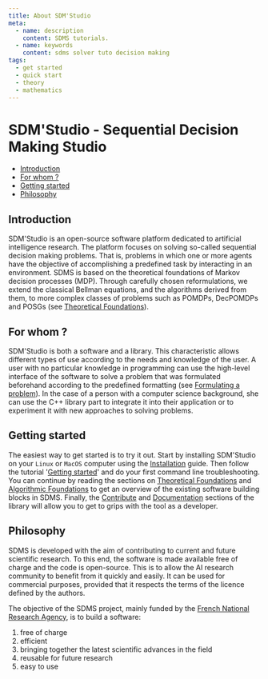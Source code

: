 ```yaml
---
title: About SDM'Studio
meta:
  - name: description
    content: SDMS tutorials.
  - name: keywords
    content: sdms solver tuto decision making 
tags:
  - get started
  - quick start
  - theory
  - mathematics
---
```


# SDM'Studio - Sequential Decision Making Studio 

  - [Introduction](#introduction)
  - [For whom ?](#for-whom)
  - [Getting started](#getting-started)
  - [Philosophy](#philosophy)
  
## Introduction

SDM'Studio is an open-source software platform dedicated to artificial intelligence research. The platform focuses on solving so-called sequential decision making problems. That is, problems in which one or more agents have the objective of accomplishing a predefined task by interacting in an environment. SDMS is based on the theoretical foundations of Markov decision processes (MDP). Through carefully chosen reformulations, we extend the classical Bellman equations, and the algorithms derived from them, to more complex classes of problems such as POMDPs, DecPOMDPs and POSGs (see [Theoretical Foundations](/tutorials/theory/)). 

## For whom ?

SDM'Studio is both a software and a library. This characteristic allows different types of use according to the needs and knowledge of the user. A user with no particular knowledge in programming can use the high-level interface of the software to solve a problem that was formulated beforehand according to the predefined formatting (see [Formulating a problem](/tutorials/quickstart.html#formulating-a-problem)). In the case of a person with a computer science background, she can use the C++ library part to integrate it into their application or to experiment it with new approaches to solving problems. 

## Getting started

The easiest way to get started is to try it out. Start by installing SDM'Studio on your `Linux` or `MacOS` computer using the [Installation](/tutorials/install.html) guide. Then follow the tutorial '[Getting started](/tutorials/quickstart.html)' and do your first command line troubleshooting. You can continue by reading the sections on [Theoretical Foundations](/tutorials/theory/) and [Algorithmic Foundations](/tutorials/algorithms/) to get an overview of the existing software building blocks in SDMS. Finally, the [Contribute](/tutorials/contribute.html) and [Documentation](/doc/) sections of the library will allow you to get to grips with the tool as a developer.

## Philosophy

SDMS is developed with the aim of contributing to current and future scientific research. To this end, the software is made available free of charge and the code is open-source. This is to allow the AI research community to benefit from it quickly and easily. It can be used for commercial purposes, provided that it respects the terms of the licence defined by the authors. 

The objective of the SDMS project, mainly funded by the [French National Research Agency](https://anr.fr/), is to build a software: 
1. free of charge
2. efficient 
3. bringing together the latest scientific advances in the field
4. reusable for future research 
5. easy to use

